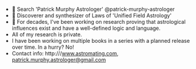 - 👋 Search 'Patrick Murphy Astrologer' @patrick-murphy-astrologer
- 👀 Discoverer and synthesizer of Laws of 'Unified Field Astrology'
- 🌱 For decades, I've been working on research proving that astrological influences exist and have a well-defined logic and language. 
- All of my research is private.
- I have been working on multiple books in a series with a planned release over time. In a hurry? No! 
- Contact info: http:///www.astromating.com, patrick.murphy.astrologer@gmail.com

<!---
patrick-murphy-astrologer/patrick-murphy-astrologer is a ✨ special ✨ repository because its `README.md` (this file) appears on your GitHub profile.
You can click the Preview link to take a look at your changes.
--->
